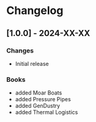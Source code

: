 # Changelog

## [1.0.0] - 2024-XX-XX

### Changes
- Initial release

### Books
- added Moar Boats
- added Pressure Pipes
- added GenDustry
- added Thermal Logistics